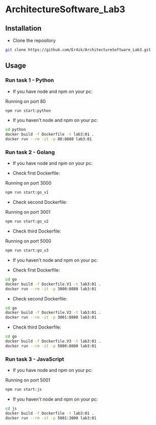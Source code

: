 # ArchitectureSoftware_Lab3

## Installation

- Clone the repository

```bash
git clone https://github.com/Er4ik/ArchitectureSoftware_Lab3.git
```

## Usage

### Run task 1 - Python 

- If you have node and npm on your pc:

Running on port 80

```bash
npm run start:python
```

- If you haven't node and npm on your pc:

```bash
cd python
docker build -f Dockerfile -t lab3:01 .
docker run --rm -it -p 80:8080 lab3:01
```

### Run task 2 - Golang

- If you have node and npm on your pc:

- Check first Dockerfile:

Running on port 3000

```bash
npm run start:go_v1
```

- Check second Dockerfile:

Running on port 3001

```bash
npm run start:go_v2
```

- Check third Dockerfile:

Running on port 5000

```bash
npm run start:go_v3
```

- If you haven't node and npm on your pc:

- Check first Dockerfile:

```bash
cd go
docker build -f Dockerfile.V1 -t lab3:01 .
docker run --rm -it -p 3000:8080 lab3:01
```

- Check second Dockerfile:

```bash
cd go
docker build -f Dockerfile.V2 -t lab3:01 .
docker run --rm -it -p 3001:8080 lab3:01
```

- Check third Dockerfile:

```bash
cd go
docker build -f Dockerfile.V3 -t lab3:01 .
docker run --rm -it -p 5000:8080 lab3:01
```

### Run task 3 - JavaScript

- If you have node and npm on your pc:

Running on port 5001

```bash
npm run start:js
```

- If you haven't node and npm on your pc:

```bash
cd js
docker build -f Dockerfile -t lab3:01 .
docker run --rm -it -p 5001:3000 lab3:01
```